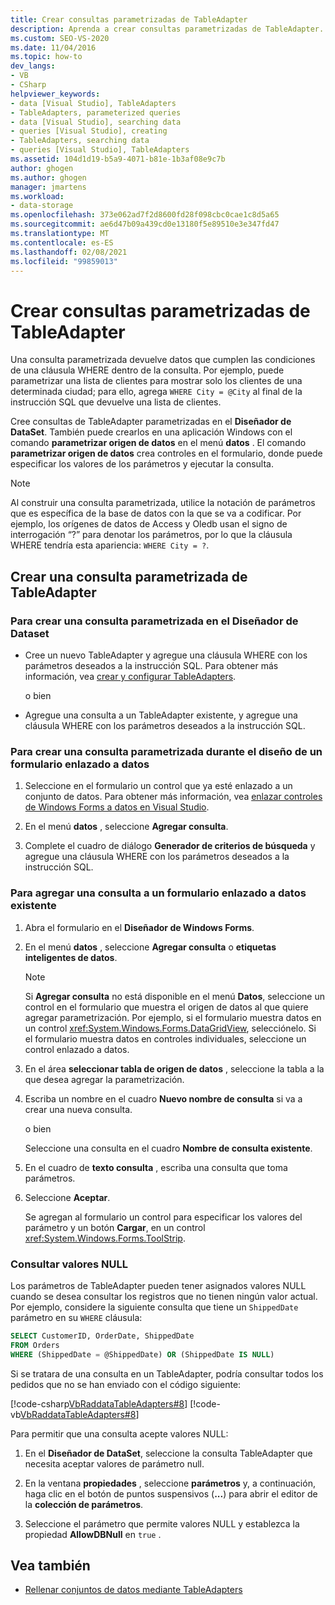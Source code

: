 ```yaml
---
title: Crear consultas parametrizadas de TableAdapter
description: Aprenda a crear consultas parametrizadas de TableAdapter. Una consulta parametrizada devuelve datos que cumplen las condiciones de una cláusula WHERE dentro de la consulta.
ms.custom: SEO-VS-2020
ms.date: 11/04/2016
ms.topic: how-to
dev_langs:
- VB
- CSharp
helpviewer_keywords:
- data [Visual Studio], TableAdapters
- TableAdapters, parameterized queries
- data [Visual Studio], searching data
- queries [Visual Studio], creating
- TableAdapters, searching data
- queries [Visual Studio], TableAdapters
ms.assetid: 104d1d19-b5a9-4071-b81e-1b3af08e9c7b
author: ghogen
ms.author: ghogen
manager: jmartens
ms.workload:
- data-storage
ms.openlocfilehash: 373e062ad7f2d8600fd28f098cbc0cae1c8d5a65
ms.sourcegitcommit: ae6d47b09a439cd0e13180f5e89510e3e347fd47
ms.translationtype: MT
ms.contentlocale: es-ES
ms.lasthandoff: 02/08/2021
ms.locfileid: "99859013"
---
```

# <a name="create-parameterized-tableadapter-queries"></a>Crear consultas parametrizadas de TableAdapter

Una consulta parametrizada devuelve datos que cumplen las condiciones de una cláusula WHERE dentro de la consulta. Por ejemplo, puede parametrizar una lista de clientes para mostrar solo los clientes de una determinada ciudad; para ello, agrega `WHERE City = @City` al final de la instrucción SQL que devuelve una lista de clientes.

Cree consultas de TableAdapter parametrizadas en el **Diseñador de DataSet**. También puede crearlos en una aplicación Windows con el comando **parametrizar origen de datos** en el menú **datos** . El comando **parametrizar origen de datos** crea controles en el formulario, donde puede especificar los valores de los parámetros y ejecutar la consulta.

> [!NOTE]
> Al construir una consulta parametrizada, utilice la notación de parámetros que es específica de la base de datos con la que se va a codificar. Por ejemplo, los orígenes de datos de Access y Oledb usan el signo de interrogación “?” para denotar los parámetros, por lo que la cláusula WHERE tendría esta apariencia: `WHERE City = ?`.

## <a name="create-a-parameterized-tableadapter-query"></a>Crear una consulta parametrizada de TableAdapter

### <a name="to-create-a-parameterized-query-in-the-dataset-designer"></a>Para crear una consulta parametrizada en el Diseñador de Dataset

- Cree un nuevo TableAdapter y agregue una cláusula WHERE con los parámetros deseados a la instrucción SQL. Para obtener más información, vea [crear y configurar TableAdapters](../data-tools/create-and-configure-tableadapters.md).

     o bien

- Agregue una consulta a un TableAdapter existente, y agregue una cláusula WHERE con los parámetros deseados a la instrucción SQL.

### <a name="to-create-a-parameterized-query-while-designing-a-data-bound-form"></a>Para crear una consulta parametrizada durante el diseño de un formulario enlazado a datos

1. Seleccione en el formulario un control que ya esté enlazado a un conjunto de datos. Para obtener más información, vea [enlazar controles de Windows Forms a datos en Visual Studio](../data-tools/bind-windows-forms-controls-to-data-in-visual-studio.md).

2. En el menú **datos** , seleccione **Agregar consulta**.

3. Complete el cuadro de diálogo **Generador de criterios de búsqueda** y agregue una cláusula WHERE con los parámetros deseados a la instrucción SQL.

### <a name="to-add-a-query-to-an-existing-data-bound-form"></a>Para agregar una consulta a un formulario enlazado a datos existente

1. Abra el formulario en el **Diseñador de Windows Forms**.

2. En el menú **datos** , seleccione **Agregar consulta** o **etiquetas inteligentes de datos**.

    > [!NOTE]
    > Si **Agregar consulta** no está disponible en el menú **Datos**, seleccione un control en el formulario que muestra el origen de datos al que quiere agregar parametrización. Por ejemplo, si el formulario muestra datos en un control <xref:System.Windows.Forms.DataGridView>, selecciónelo. Si el formulario muestra datos en controles individuales, seleccione un control enlazado a datos.

3. En el área **seleccionar tabla de origen de datos** , seleccione la tabla a la que desea agregar la parametrización.

4. Escriba un nombre en el cuadro **Nuevo nombre de consulta** si va a crear una nueva consulta.

     o bien

     Seleccione una consulta en el cuadro **Nombre de consulta existente**.

5. En el cuadro de **texto consulta** , escriba una consulta que toma parámetros.

6. Seleccione **Aceptar**.

     Se agregan al formulario un control para especificar los valores del parámetro y un botón **Cargar**, en un control <xref:System.Windows.Forms.ToolStrip>.

### <a name="query-for-null-values"></a>Consultar valores NULL

Los parámetros de TableAdapter pueden tener asignados valores NULL cuando se desea consultar los registros que no tienen ningún valor actual. Por ejemplo, considere la siguiente consulta que tiene un `ShippedDate` parámetro en su `WHERE` cláusula:

```sql
SELECT CustomerID, OrderDate, ShippedDate
FROM Orders
WHERE (ShippedDate = @ShippedDate) OR (ShippedDate IS NULL)
```

Si se tratara de una consulta en un TableAdapter, podría consultar todos los pedidos que no se han enviado con el código siguiente:

[!code-csharp[VbRaddataTableAdapters#8](../data-tools/codesnippet/CSharp/create-parameterized-tableadapter-queries_1.cs)]
[!code-vb[VbRaddataTableAdapters#8](../data-tools/codesnippet/VisualBasic/create-parameterized-tableadapter-queries_1.vb)]

Para permitir que una consulta acepte valores NULL:

1. En el **Diseñador de DataSet**, seleccione la consulta TableAdapter que necesita aceptar valores de parámetro null.

2. En la ventana **propiedades** , seleccione **parámetros** y, a continuación, haga clic en el botón de puntos suspensivos (**...**) para abrir el editor de la **colección de parámetros**.

3. Seleccione el parámetro que permite valores NULL y establezca la propiedad **AllowDBNull** en `true` .

## <a name="see-also"></a>Vea también

- [Rellenar conjuntos de datos mediante TableAdapters](../data-tools/fill-datasets-by-using-tableadapters.md)
